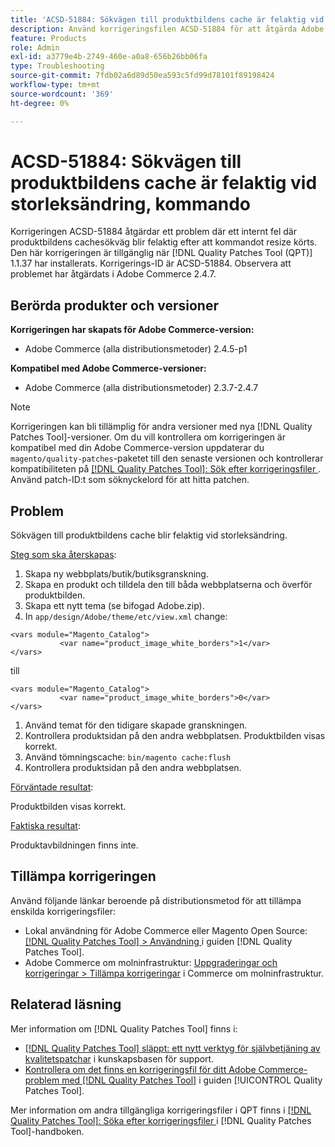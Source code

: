 ```yaml
---
title: 'ACSD-51884: Sökvägen till produktbildens cache är felaktig vid storleksändring, kommando'
description: Använd korrigeringsfilen ACSD-51884 för att åtgärda Adobe Commerce-problemet där sökvägen till produktbildens cacheminne blir felaktig efter att du har kört storlekskommandot.
feature: Products
role: Admin
exl-id: a3779e4b-2749-460e-a0a8-656b26bb06fa
type: Troubleshooting
source-git-commit: 7fdb02a6d89d50ea593c5fd99d78101f89198424
workflow-type: tm+mt
source-wordcount: '369'
ht-degree: 0%

---
```


# ACSD-51884: Sökvägen till produktbildens cache är felaktig vid storleksändring, kommando

Korrigeringen ACSD-51884 åtgärdar ett problem där ett internt fel där produktbildens cachesökväg blir felaktig efter att kommandot resize körts. Den här korrigeringen är tillgänglig när [!DNL Quality Patches Tool (QPT)] 1.1.37 har installerats. Korrigerings-ID är ACSD-51884. Observera att problemet har åtgärdats i Adobe Commerce 2.4.7.

## Berörda produkter och versioner

**Korrigeringen har skapats för Adobe Commerce-version:**

* Adobe Commerce (alla distributionsmetoder) 2.4.5-p1

**Kompatibel med Adobe Commerce-versioner:**

* Adobe Commerce (alla distributionsmetoder) 2.3.7-2.4.7

>[!NOTE]
>
>Korrigeringen kan bli tillämplig för andra versioner med nya [!DNL Quality Patches Tool]-versioner. Om du vill kontrollera om korrigeringen är kompatibel med din Adobe Commerce-version uppdaterar du `magento/quality-patches`-paketet till den senaste versionen och kontrollerar kompatibiliteten på [[!DNL Quality Patches Tool]: Sök efter korrigeringsfiler ](https://experienceleague.adobe.com/tools/commerce-quality-patches/index.html?lang=sv-SE). Använd patch-ID:t som söknyckelord för att hitta patchen.

## Problem

Sökvägen till produktbildens cache blir felaktig vid storleksändring.

<u>Steg som ska återskapas</u>:

1. Skapa ny webbplats/butik/butiksgranskning.
1. Skapa en produkt och tilldela den till båda webbplatserna och överför produktbilden.
1. Skapa ett nytt tema (se bifogad Adobe.zip).
1. In `app/design/Adobe/theme/etc/view.xml` change:

```
<vars module="Magento_Catalog">
           <var name="product_image_white_borders">1</var>
</vars>
```

till

```
<vars module="Magento_Catalog">
           <var name="product_image_white_borders">0</var>
</vars>
```

1. Använd temat för den tidigare skapade granskningen.
1. Kontrollera produktsidan på den andra webbplatsen. Produktbilden visas korrekt.
1. Använd tömningscache:
   `bin/magento cache:flush`
1. Kontrollera produktsidan på den andra webbplatsen.

<u>Förväntade resultat</u>:

Produktbilden visas korrekt.

<u>Faktiska resultat</u>:

Produktavbildningen finns inte.

## Tillämpa korrigeringen

Använd följande länkar beroende på distributionsmetod för att tillämpa enskilda korrigeringsfiler:

* Lokal användning för Adobe Commerce eller Magento Open Source: [[!DNL Quality Patches Tool] > Användning ](/help/tools/quality-patches-tool/usage.md) i guiden [!DNL Quality Patches Tool].
* Adobe Commerce om molninfrastruktur: [Uppgraderingar och korrigeringar > Tillämpa korrigeringar](https://experienceleague.adobe.com/docs/commerce-cloud-service/user-guide/develop/upgrade/apply-patches.html?lang=sv-SE) i Commerce om molninfrastruktur.

## Relaterad läsning

Mer information om [!DNL Quality Patches Tool] finns i:

* [[!DNL Quality Patches Tool] släppt: ett nytt verktyg för självbetjäning av kvalitetspatchar](https://experienceleague.adobe.com/sv/docs/commerce-operations/tools/quality-patches-tool/quality-patches-tool-to-self-serve-quality-patches) i kunskapsbasen för support.
* [Kontrollera om det finns en korrigeringsfil för ditt Adobe Commerce-problem med  [!DNL Quality Patches Tool]](/help/tools/quality-patches-tool/patches-available-in-qpt/check-patch-for-magento-issue-with-magento-quality-patches.md) i guiden [!UICONTROL Quality Patches Tool].


Mer information om andra tillgängliga korrigeringsfiler i QPT finns i [[!DNL Quality Patches Tool]: Söka efter korrigeringsfiler ](https://experienceleague.adobe.com/tools/commerce-quality-patches/index.html?lang=sv-SE) i [!DNL Quality Patches Tool]-handboken.
